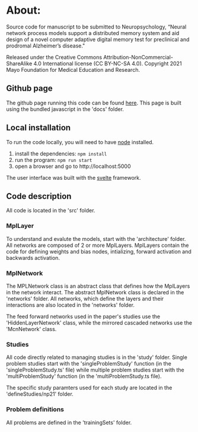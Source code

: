 # About:

Source code for manuscript to be submitted to Neuropsychology, “Neural network process models support a distributed memory system and aid design of a novel computer adaptive digital memory test for preclinical and prodromal Alzheimer’s disease."

Released under the Creative Commons Attribution-NonCommercial-ShareAlike 4.0 International license (CC BY-NC-SA 4.0). Copyright 2021 Mayo Foundation for Medical Education and Research.

## Github page

The github page running this code can be found [here](https://mayoneurologyai.github.io/NeuralNetworksNeuropsychology/). This page is built using the bundled javascript in the 'docs' folder.

## Local installation

To run the code locally, you will need to have [node](https://nodejs.dev/) installed.

1. install the dependencies: `npm install`
2. run the program: `npm run start`
3. open a browser and go to http://localhost:5000

The user interface was built with the [svelte](https://svelte.dev) framework.

## Code description

All code is located in the 'src' folder.

### MplLayer
To understand and evalute the models, start with the 'architecture' folder. All networks are composed of 2 or more MplLayers. MplLayers contain the code for defining weights and bias nodes, intializing, forward activation and backwards activation. 

### MplNetwork
The MPLNetwork class is an abstract class that defines how the MplLayers in the network interact. The abstract MplNetwork class is declared in the 'networks' folder. All networks, which define the layers and their interactions are also located in the 'networks' folder.

The feed forward networks used in the paper's studies use the 'HiddenLayerNetwork' class, while the mirrored cascaded networks use the 'McnNetwork' class.

### Studies
All code directly related to managing studies is in the 'study' folder. Single problem studies start with the 'singleProblemStudy' function (in the 'singleProblemStudy.ts' file) while multiple problem studies start with the 'multiProblemStudy' function (in the 'multiProblemStudy.ts file).

The specific study paramters used for each study are located in the 'defineStudies/np21' folder.

### Problem definitions
All problems are defined in the 'trainingSets' folder.
